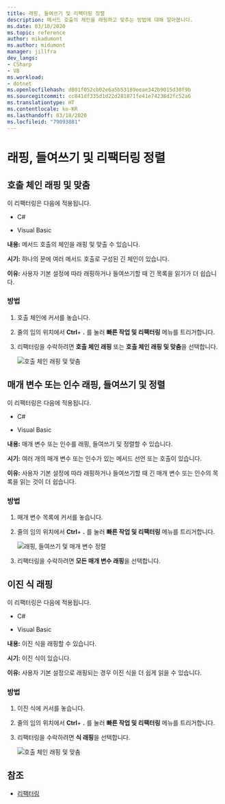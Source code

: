 ```yaml
---
title: 래핑, 들여쓰기 및 리팩터링 정렬
description: 메서드 호출의 체인을 래핑하고 맞추는 방법에 대해 알아봅니다.
ms.date: 03/10/2020
ms.topic: reference
author: mikadumont
ms.author: midumont
manager: jillfra
dev_langs:
- CSharp
- VB
ms.workload:
- dotnet
ms.openlocfilehash: d801f052cb02e6a5b53189eeae342b9015d30f9b
ms.sourcegitcommit: cc841df335d1d22d281871fe41e74238d2fc52a6
ms.translationtype: HT
ms.contentlocale: ko-KR
ms.lasthandoff: 03/18/2020
ms.locfileid: "79093881"
---
```

# <a name="wrap-indent-and-align-refactorings"></a>래핑, 들여쓰기 및 리팩터링 정렬

## <a name="wrap-and-align-call-chains"></a>호출 체인 래핑 및 맞춤

이 리팩터링은 다음에 적용됩니다.

- C#

- Visual Basic

**내용:** 메서드 호출의 체인을 래핑 및 맞출 수 있습니다.

**시기:** 하나의 문에 여러 메서드 호출로 구성된 긴 체인이 있습니다.

**이유:** 사용자 기본 설정에 따라 래핑하거나 들여쓰기할 때 긴 목록을 읽기가 더 쉽습니다.

### <a name="how-to"></a>방법

1. 호출 체인에 커서를 놓습니다.
2. 줄의 임의 위치에서 **Ctrl**+ **.** 를 눌러 **빠른 작업 및 리팩터링** 메뉴를 트리거합니다.
3. 리팩터링을 수락하려면 **호출 체인 래핑** 또는 **호출 체인 래핑 및 맞춤**을 선택합니다.

   ![호출 체인 래핑 및 맞춤](media/wrap-call-chain.png)

## <a name="wrap-indent-and-align-parameters-or-arguments"></a>매개 변수 또는 인수 래핑, 들여쓰기 및 정렬

이 리팩터링은 다음에 적용됩니다.

- C#

- Visual Basic

**내용:** 매개 변수 또는 인수를 래핑, 들여쓰기 및 정렬할 수 있습니다.

**시기:** 여러 개의 매개 변수 또는 인수가 있는 메서드 선언 또는 호출이 있습니다.

**이유:** 사용자 기본 설정에 따라 래핑하거나 들여쓰기할 때 긴 매개 변수 또는 인수의 목록을 읽는 것이 더 쉽습니다.

### <a name="how-to"></a>방법

1. 매개 변수 목록에 커서를 놓습니다.
2. 줄의 임의 위치에서 **Ctrl**+ **.** 를 눌러 **빠른 작업 및 리팩터링** 메뉴를 트리거합니다.

   ![래핑, 들여쓰기 및 매개 변수 정렬](media/wrap-parameters.png)

3. 리팩터링을 수락하려면 **모든 매개 변수 래핑**을 선택합니다.

## <a name="wrap-binary-expressions"></a>이진 식 래핑

이 리팩터링은 다음에 적용됩니다.

- C#

- Visual Basic

**내용:** 이진 식을 래핑할 수 있습니다.

**시기:** 이진 식이 있습니다.

**이유:** 사용자 기본 설정으로 래핑되는 경우 이진 식을 더 쉽게 읽을 수 있습니다.

### <a name="how-to"></a>방법

1. 이진 식에 커서를 놓습니다.
2. 줄의 임의 위치에서 **Ctrl**+ **.** 를 눌러 **빠른 작업 및 리팩터링** 메뉴를 트리거합니다.
3. 리팩터링을 수락하려면 **식 래핑**을 선택합니다.

   ![호출 체인 래핑 및 맞춤](media/wrap-binary-expression.png)

## <a name="see-also"></a>참조

- [리팩터링](../refactoring-in-visual-studio.md)
